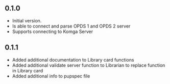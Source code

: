 ## 0.1.0

- Initial version.
- Is able to connect and parse OPDS 1 and OPDS 2 server
- Supports connecting to Komga Server

## 0.1.1

- Added additional documentation to Library card functions
- Added additional validate server function to Librarian to replace function in Library card
- Added additional info to pupspec file

